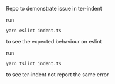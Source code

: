 Repo to demonstrate issue in ter-indent

run
```
yarn eslint indent.ts
```

to see the expected behaviour on eslint

run 
```
yarn tslint indent.ts
```

to see ter-indent not report the same error
